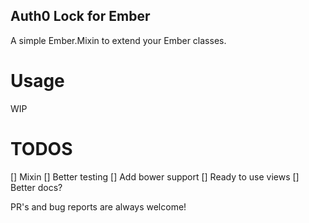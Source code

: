 Auth0 Lock for Ember
--------------------

A simple Ember.Mixin to extend your Ember classes.

Usage
=====

WIP

TODOS
=====

[] Mixin
[] Better testing
[] Add bower support
[] Ready to use views
[] Better docs?

PR's and bug reports are always welcome!
